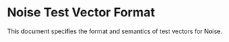 # Noise Test Vector Format

This document specifies the format and semantics of test vectors for Noise.

